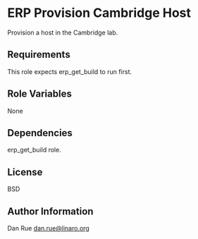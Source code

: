 ERP Provision Cambridge Host
============================

Provision a host in the Cambridge lab.

Requirements
------------

This role expects erp_get_build to run first.

Role Variables
--------------

None

Dependencies
------------

erp_get_build role.

License
-------

BSD

Author Information
------------------

Dan Rue <dan.rue@linaro.org>

